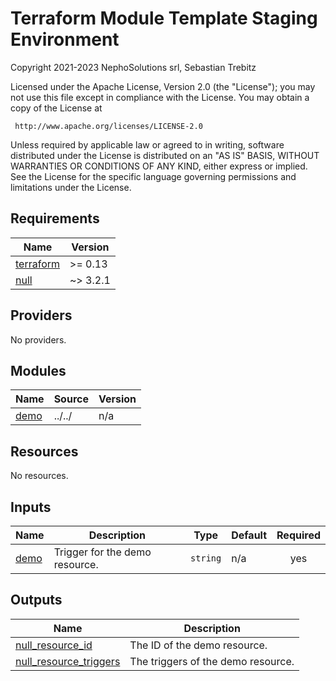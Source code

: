 # Terraform Module Template Staging Environment

Copyright 2021-2023 NephoSolutions srl, Sebastian Trebitz

Licensed under the Apache License, Version 2.0 (the "License");
you may not use this file except in compliance with the License.
You may obtain a copy of the License at

     http://www.apache.org/licenses/LICENSE-2.0

Unless required by applicable law or agreed to in writing, software
distributed under the License is distributed on an "AS IS" BASIS,
WITHOUT WARRANTIES OR CONDITIONS OF ANY KIND, either express or implied.
See the License for the specific language governing permissions and
limitations under the License.

<!-- BEGINNING OF PRE-COMMIT-TERRAFORM DOCS HOOK -->
## Requirements

| Name | Version |
|------|---------|
| <a name="requirement_terraform"></a> [terraform](#requirement\_terraform) | >= 0.13 |
| <a name="requirement_null"></a> [null](#requirement\_null) | ~> 3.2.1 |

## Providers

No providers.

## Modules

| Name | Source | Version |
|------|--------|---------|
| <a name="module_demo"></a> [demo](#module\_demo) | ../../ | n/a |

## Resources

No resources.

## Inputs

| Name | Description | Type | Default | Required |
|------|-------------|------|---------|:--------:|
| <a name="input_demo"></a> [demo](#input\_demo) | Trigger for the demo resource. | `string` | n/a | yes |

## Outputs

| Name | Description |
|------|-------------|
| <a name="output_null_resource_id"></a> [null\_resource\_id](#output\_null\_resource\_id) | The ID of the demo resource. |
| <a name="output_null_resource_triggers"></a> [null\_resource\_triggers](#output\_null\_resource\_triggers) | The triggers of the demo resource. |
<!-- END OF PRE-COMMIT-TERRAFORM DOCS HOOK -->
